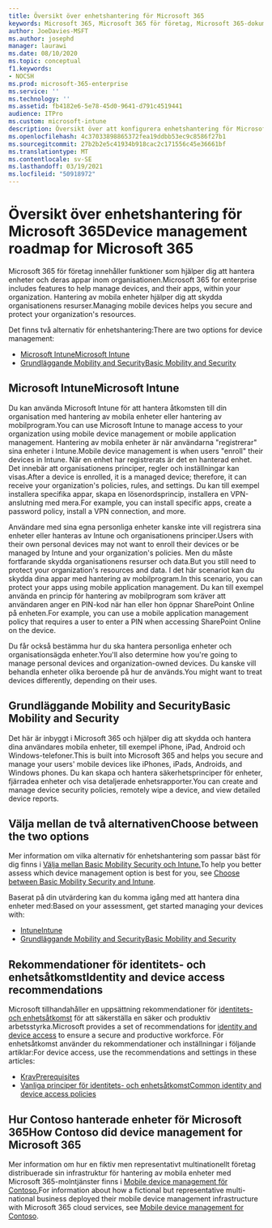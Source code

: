 ```yaml
---
title: Översikt över enhetshantering för Microsoft 365
keywords: Microsoft 365, Microsoft 365 för företag, Microsoft 365-dokumentation, hantering av mobila enheter, Intune
author: JoeDavies-MSFT
ms.author: josephd
manager: laurawi
ms.date: 08/10/2020
ms.topic: conceptual
f1.keywords:
- NOCSH
ms.prod: microsoft-365-enterprise
ms.service: ''
ms.technology: ''
ms.assetid: fb4182e6-5e78-45d0-9641-d791c4519441
audience: ITPro
ms.custom: microsoft-intune
description: Översikt över att konfigurera enhetshantering för Microsoft 365.
ms.openlocfilehash: 4c37033898865372fea19ddbb53ec9c8586f27b1
ms.sourcegitcommit: 27b2b2e5c41934b918cac2c171556c45e36661bf
ms.translationtype: MT
ms.contentlocale: sv-SE
ms.lasthandoff: 03/19/2021
ms.locfileid: "50918972"
---
```

# <a name="device-management-roadmap-for-microsoft-365"></a><span data-ttu-id="50ad4-104">Översikt över enhetshantering för Microsoft 365</span><span class="sxs-lookup"><span data-stu-id="50ad4-104">Device management roadmap for Microsoft 365</span></span>

<span data-ttu-id="50ad4-105">Microsoft 365 för företag innehåller funktioner som hjälper dig att hantera enheter och deras appar inom organisationen.</span><span class="sxs-lookup"><span data-stu-id="50ad4-105">Microsoft 365 for enterprise includes features to help manage devices, and their apps, within your organization.</span></span> <span data-ttu-id="50ad4-106">Hantering av mobila enheter hjälper dig att skydda organisationens resurser.</span><span class="sxs-lookup"><span data-stu-id="50ad4-106">Managing mobile devices helps you secure and protect your organization's resources.</span></span>

<span data-ttu-id="50ad4-107">Det finns två alternativ för enhetshantering:</span><span class="sxs-lookup"><span data-stu-id="50ad4-107">There are two options for device management:</span></span>

- [<span data-ttu-id="50ad4-108">Microsoft Intune</span><span class="sxs-lookup"><span data-stu-id="50ad4-108">Microsoft Intune</span></span>](#microsoft-intune)
- [<span data-ttu-id="50ad4-109">Grundläggande Mobility and Security</span><span class="sxs-lookup"><span data-stu-id="50ad4-109">Basic Mobility and Security</span></span>](#basic-mobility-and-security)

## <a name="microsoft-intune"></a><span data-ttu-id="50ad4-110">Microsoft Intune</span><span class="sxs-lookup"><span data-stu-id="50ad4-110">Microsoft Intune</span></span>

<span data-ttu-id="50ad4-111">Du kan använda Microsoft Intune för att hantera åtkomsten till din organisation med hantering av mobila enheter eller hantering av mobilprogram.</span><span class="sxs-lookup"><span data-stu-id="50ad4-111">You can use Microsoft Intune to manage access to your organization using mobile device management or mobile application management.</span></span> <span data-ttu-id="50ad4-112">Hantering av mobila enheter är när användarna "registrerar" sina enheter i Intune.</span><span class="sxs-lookup"><span data-stu-id="50ad4-112">Mobile device management is when users "enroll" their devices in Intune.</span></span> <span data-ttu-id="50ad4-113">När en enhet har registrerats är det en hanterad enhet. Det innebär att organisationens principer, regler och inställningar kan visas.</span><span class="sxs-lookup"><span data-stu-id="50ad4-113">After a device is enrolled, it is a managed device; therefore, it can receive your organization's  policies, rules, and settings.</span></span> <span data-ttu-id="50ad4-114">Du kan till exempel installera specifika appar, skapa en lösenordsprincip, installera en VPN-anslutning med mera.</span><span class="sxs-lookup"><span data-stu-id="50ad4-114">For example, you can install specific apps, create a password policy, install a VPN connection, and more.</span></span>

<span data-ttu-id="50ad4-115">Användare med sina egna personliga enheter kanske inte vill registrera sina enheter eller hanteras av Intune och organisationens principer.</span><span class="sxs-lookup"><span data-stu-id="50ad4-115">Users with their own personal devices may not want to enroll their devices or be managed by Intune and your organization's policies.</span></span> <span data-ttu-id="50ad4-116">Men du måste fortfarande skydda organisationens resurser och data.</span><span class="sxs-lookup"><span data-stu-id="50ad4-116">But you still need to protect your organization's resources and data.</span></span> <span data-ttu-id="50ad4-117">I det här scenariot kan du skydda dina appar med hantering av mobilprogram.</span><span class="sxs-lookup"><span data-stu-id="50ad4-117">In this scenario, you can protect your apps using mobile application management.</span></span> <span data-ttu-id="50ad4-118">Du kan till exempel använda en princip för hantering av mobilprogram som kräver att användaren anger en PIN-kod när han eller hon öppnar SharePoint Online på enheten.</span><span class="sxs-lookup"><span data-stu-id="50ad4-118">For example, you can use a mobile application management policy that requires a user to enter a PIN when accessing SharePoint Online on the device.</span></span>

<span data-ttu-id="50ad4-119">Du får också bestämma hur du ska hantera personliga enheter och organisationsägda enheter.</span><span class="sxs-lookup"><span data-stu-id="50ad4-119">You'll also determine how you're going to manage personal devices and organization-owned devices.</span></span> <span data-ttu-id="50ad4-120">Du kanske vill behandla enheter olika beroende på hur de används.</span><span class="sxs-lookup"><span data-stu-id="50ad4-120">You might want to treat devices differently, depending on their uses.</span></span>

## <a name="basic-mobility-and-security"></a><span data-ttu-id="50ad4-121">Grundläggande Mobility and Security</span><span class="sxs-lookup"><span data-stu-id="50ad4-121">Basic Mobility and Security</span></span>

<span data-ttu-id="50ad4-122">Det här är inbyggt i Microsoft 365 och hjälper dig att skydda och hantera dina användares mobila enheter, till exempel iPhone, iPad, Android och Windows-telefoner.</span><span class="sxs-lookup"><span data-stu-id="50ad4-122">This is built into Microsoft 365 and helps you secure and manage your users' mobile devices like iPhones, iPads, Androids, and Windows phones.</span></span> <span data-ttu-id="50ad4-123">Du kan skapa och hantera säkerhetsprinciper för enheter, fjärradea enheter och visa detaljerade enhetsrapporter.</span><span class="sxs-lookup"><span data-stu-id="50ad4-123">You can create and manage device security policies, remotely wipe a device, and view detailed device reports.</span></span>

## <a name="choose-between-the-two-options"></a><span data-ttu-id="50ad4-124">Välja mellan de två alternativen</span><span class="sxs-lookup"><span data-stu-id="50ad4-124">Choose between the two options</span></span>

<span data-ttu-id="50ad4-125">Mer information om vilka alternativ för enhetshantering som passar bäst för dig finns i [Välja mellan Basic Mobility Security och Intune.](/office365/securitycompliance/choose-between-mdm-and-intune)</span><span class="sxs-lookup"><span data-stu-id="50ad4-125">To help you better assess which device management option is best for you, see [Choose between Basic Mobility Security and Intune](/office365/securitycompliance/choose-between-mdm-and-intune).</span></span>

<span data-ttu-id="50ad4-126">Baserat på din utvärdering kan du komma igång med att hantera dina enheter med:</span><span class="sxs-lookup"><span data-stu-id="50ad4-126">Based on your assessment, get started managing your devices with:</span></span>

- [<span data-ttu-id="50ad4-127">Intune</span><span class="sxs-lookup"><span data-stu-id="50ad4-127">Intune</span></span>](/mem/intune/fundamentals/planning-guide)
- [<span data-ttu-id="50ad4-128">Grundläggande Mobility and Security</span><span class="sxs-lookup"><span data-stu-id="50ad4-128">Basic Mobility and Security</span></span>](https://support.microsoft.com/office/set-up-basic-mobility-and-security-dd892318-bc44-4eb1-af00-9db5430be3cd)
 
## <a name="identity-and-device-access-recommendations"></a><span data-ttu-id="50ad4-129">Rekommendationer för identitets- och enhetsåtkomst</span><span class="sxs-lookup"><span data-stu-id="50ad4-129">Identity and device access recommendations</span></span>

<span data-ttu-id="50ad4-130">Microsoft tillhandahåller en uppsättning rekommendationer för [identitets- och enhetsåtkomst](../security/office-365-security/microsoft-365-policies-configurations.md) för att säkerställa en säker och produktiv arbetsstyrka.</span><span class="sxs-lookup"><span data-stu-id="50ad4-130">Microsoft provides a set of recommendations for [identity and device access](../security/office-365-security/microsoft-365-policies-configurations.md) to ensure a secure and productive workforce.</span></span> <span data-ttu-id="50ad4-131">För enhetsåtkomst använder du rekommendationer och inställningar i följande artiklar:</span><span class="sxs-lookup"><span data-stu-id="50ad4-131">For device access, use the recommendations and settings in these articles:</span></span>

- [<span data-ttu-id="50ad4-132">Krav</span><span class="sxs-lookup"><span data-stu-id="50ad4-132">Prerequisites</span></span>](../security/office-365-security/identity-access-prerequisites.md)
- [<span data-ttu-id="50ad4-133">Vanliga principer för identitets- och enhetsåtkomst</span><span class="sxs-lookup"><span data-stu-id="50ad4-133">Common identity and device access policies</span></span>](../security/office-365-security/identity-access-policies.md)

## <a name="how-contoso-did-device-management-for-microsoft-365"></a><span data-ttu-id="50ad4-134">Hur Contoso hanterade enheter för Microsoft 365</span><span class="sxs-lookup"><span data-stu-id="50ad4-134">How Contoso did device management for Microsoft 365</span></span>

<span data-ttu-id="50ad4-135">Mer information om hur en fiktiv men representativt multinationellt företag distribuerade sin infrastruktur för hantering av mobila enheter med Microsoft 365-molntjänster finns i [Mobile device management för Contoso.](contoso-mdm.md)</span><span class="sxs-lookup"><span data-stu-id="50ad4-135">For information about how a fictional but representative multi-national business deployed their mobile device management infrastructure with Microsoft 365 cloud services, see [Mobile device management for Contoso](contoso-mdm.md).</span></span>